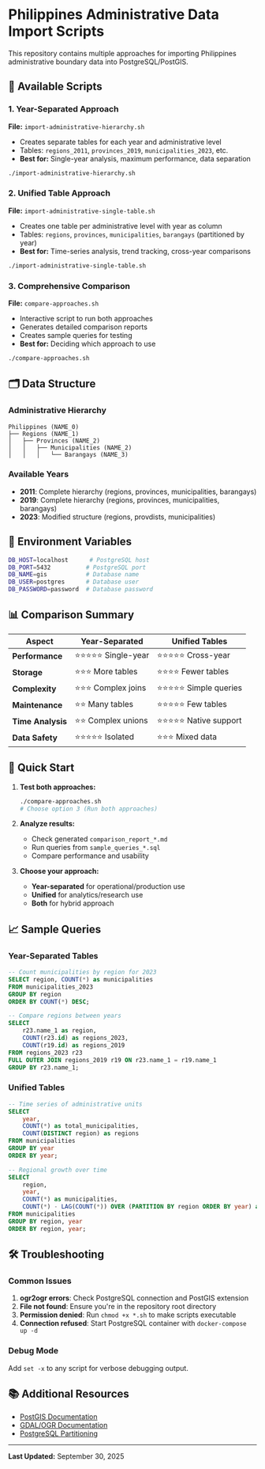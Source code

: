 # Philippines Administrative Data Import Scripts

This repository contains multiple approaches for importing Philippines administrative boundary data into PostgreSQL/PostGIS.

## 📁 Available Scripts

### 1. Year-Separated Approach
**File:** `import-administrative-hierarchy.sh`
- Creates separate tables for each year and administrative level
- Tables: `regions_2011`, `provinces_2019`, `municipalities_2023`, etc.
- **Best for:** Single-year analysis, maximum performance, data separation

```bash
./import-administrative-hierarchy.sh
```

### 2. Unified Table Approach  
**File:** `import-administrative-single-table.sh`
- Creates one table per administrative level with year as column
- Tables: `regions`, `provinces`, `municipalities`, `barangays` (partitioned by year)
- **Best for:** Time-series analysis, trend tracking, cross-year comparisons

```bash
./import-administrative-single-table.sh
```

### 3. Comprehensive Comparison
**File:** `compare-approaches.sh`
- Interactive script to run both approaches
- Generates detailed comparison reports
- Creates sample queries for testing
- **Best for:** Deciding which approach to use

```bash
./compare-approaches.sh
```

## 🗂️ Data Structure

### Administrative Hierarchy
```
Philippines (NAME_0)
├── Regions (NAME_1)
│   ├── Provinces (NAME_2)
│   │   ├── Municipalities (NAME_2)
│   │   │   └── Barangays (NAME_3)
```

### Available Years
- **2011**: Complete hierarchy (regions, provinces, municipalities, barangays)
- **2019**: Complete hierarchy (regions, provinces, municipalities, barangays)  
- **2023**: Modified structure (regions, provdists, municipalities)

## 🔧 Environment Variables

```bash
DB_HOST=localhost      # PostgreSQL host
DB_PORT=5432          # PostgreSQL port  
DB_NAME=gis           # Database name
DB_USER=postgres      # Database user
DB_PASSWORD=password  # Database password
```

## 📊 Comparison Summary

| Aspect | Year-Separated | Unified Tables |
|--------|----------------|----------------|
| **Performance** | ⭐⭐⭐⭐⭐ Single-year | ⭐⭐⭐⭐⭐ Cross-year |
| **Storage** | ⭐⭐⭐ More tables | ⭐⭐⭐⭐ Fewer tables |
| **Complexity** | ⭐⭐⭐ Complex joins | ⭐⭐⭐⭐⭐ Simple queries |
| **Maintenance** | ⭐⭐ Many tables | ⭐⭐⭐⭐⭐ Few tables |
| **Time Analysis** | ⭐⭐ Complex unions | ⭐⭐⭐⭐⭐ Native support |
| **Data Safety** | ⭐⭐⭐⭐⭐ Isolated | ⭐⭐⭐ Mixed data |

## 🎯 Quick Start

1. **Test both approaches:**
   ```bash
   ./compare-approaches.sh
   # Choose option 3 (Run both approaches)
   ```

2. **Analyze results:**
   - Check generated `comparison_report_*.md`
   - Run queries from `sample_queries_*.sql`
   - Compare performance and usability

3. **Choose your approach:**
   - **Year-separated** for operational/production use
   - **Unified** for analytics/research use
   - **Both** for hybrid approach

## 📈 Sample Queries

### Year-Separated Tables
```sql
-- Count municipalities by region for 2023
SELECT region, COUNT(*) as municipalities
FROM municipalities_2023 
GROUP BY region 
ORDER BY COUNT(*) DESC;

-- Compare regions between years
SELECT 
    r23.name_1 as region,
    COUNT(r23.id) as regions_2023,
    COUNT(r19.id) as regions_2019
FROM regions_2023 r23
FULL OUTER JOIN regions_2019 r19 ON r23.name_1 = r19.name_1
GROUP BY r23.name_1;
```

### Unified Tables
```sql
-- Time series of administrative units
SELECT 
    year,
    COUNT(*) as total_municipalities,
    COUNT(DISTINCT region) as regions
FROM municipalities 
GROUP BY year 
ORDER BY year;

-- Regional growth over time
SELECT 
    region,
    year,
    COUNT(*) as municipalities,
    COUNT(*) - LAG(COUNT(*)) OVER (PARTITION BY region ORDER BY year) as growth
FROM municipalities 
GROUP BY region, year
ORDER BY region, year;
```

## 🛠️ Troubleshooting

### Common Issues
1. **ogr2ogr errors**: Check PostgreSQL connection and PostGIS extension
2. **File not found**: Ensure you're in the repository root directory
3. **Permission denied**: Run `chmod +x *.sh` to make scripts executable
4. **Connection refused**: Start PostgreSQL container with `docker-compose up -d`

### Debug Mode
Add `set -x` to any script for verbose debugging output.

## 📚 Additional Resources
- [PostGIS Documentation](https://postgis.net/docs/)
- [GDAL/OGR Documentation](https://gdal.org/programs/ogr2ogr.html)
- [PostgreSQL Partitioning](https://www.postgresql.org/docs/current/ddl-partitioning.html)

---
**Last Updated:** September 30, 2025